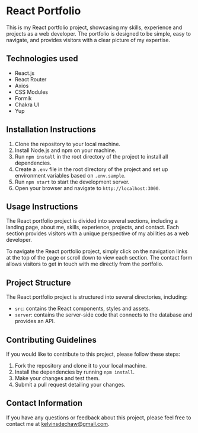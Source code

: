 # React Portfolio

This is my React portfolio project, showcasing my skills, experience and projects as a web developer. The portfolio is designed to be simple, easy to navigate, and provides visitors with a clear picture of my expertise.

## Technologies used

- React.js
- React Router
- Axios
- CSS Modules
- Formik
- Chakra UI
- Yup

## Installation Instructions

1. Clone the repository to your local machine.
2. Install Node.js and npm on your machine.
3. Run `npm install` in the root directory of the project to install all dependencies.
4. Create a `.env` file in the root directory of the project and set up environment variables based on `.env.sample`.
5. Run `npm start` to start the development server.
6. Open your browser and navigate to `http://localhost:3000`.

## Usage Instructions

The React portfolio project is divided into several sections, including a landing page, about me, skills, experience, projects, and contact. Each section provides visitors with a unique perspective of my abilities as a web developer.

To navigate the React portfolio project, simply click on the navigation links at the top of the page or scroll down to view each section. The contact form allows visitors to get in touch with me directly from the portfolio.

## Project Structure

The React portfolio project is structured into several directories, including:

- `src`: contains the React components, styles and assets.
- `server`: contains the server-side code that connects to the database and provides an API.

## Contributing Guidelines

If you would like to contribute to this project, please follow these steps:

1. Fork the repository and clone it to your local machine.
2. Install the dependencies by running `npm install`.
3. Make your changes and test them.
4. Submit a pull request detailing your changes.


## Contact Information

If you have any questions or feedback about this project, please feel free to contact me at kelvinsdechaw@gmail.com.
